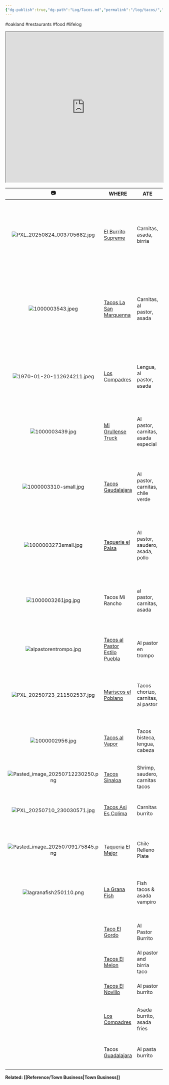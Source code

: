 ```yaml
---
{"dg-publish":true,"dg-path":"Log/Tacos.md","permalink":"/log/tacos/","title":"Taco Log","noteIcon":"chest"}
---
```


#oakland #restaurants #food #lifelog 
<iframe src="https://www.google.com/maps/d/u/0/embed?mid=1MAn35xBbJzQFmKqYmuo7dWQUp-IBtHw&ehbc=2E312F" width="100%" height=480></iframe>

|                  📷                  | WHERE                                                                                                                              | ATE                                 | WHEN           | THOUGHTS                                                                                                               |         💸         |
| :----------------------------------: | ---------------------------------------------------------------------------------------------------------------------------------- | ----------------------------------- | -------------- | ---------------------------------------------------------------------------------------------------------------------- | :----------------: |
|   ![PXL_20250824_003705682.jpg](/img/user/System/Uploads/PXL_20250824_003705682.jpg)    | [El Burrito Supreme](https://www.yelp.com/biz/el-burrito-supreme-oakland)                                                          | Carnitas, asada, birria             | [[Journal/2025/2025-08-23\|2025-08-23]] | The carnitas was good but the others were under seasoned. There's better options in the area.                          |    $10.50<br>💵    |
|         ![1000003543.jpeg](/img/user/System/Uploads/1000003543.jpeg)         | [Tacos La San Marquenna](https://www.yelp.com/biz/tacos-la-san-marquenna-oakland)                                                  | Carnitas, al pastor, asada          | [[Journal/2025/2025-08-15\|2025-08-15]] | Really good carnitas and better than average tortillas! And **cheap**! Need to come back for torta cubano and flautas. |      $9<br>💳      |
|    ![1970-01-20-112624211.jpeg](/img/user/System/Uploads/1970-01-20-112624211.jpeg)    | [Los Compadres](https://www.yelp.com/biz/los-compadres-taco-truck-oakland-2)                                                       | Lengua, al pastor, asada            | [[Journal/2025/2025-08-09\|2025-08-09]] | **Underrated** spot. Best asada burrito. Tacos were all excellent especially lengua. Cheap too                         |     $10<br>💳      |
|         ![1000003439.jpg](/img/user/System/Uploads/1000003439.jpg)          | [Mi Grullense Truck](https://www.yelp.com/biz/mi-grullense-taco-truck-oakland)                                                     | Al pastor, carnitas, asada especial | [[Journal/2025/2025-08-08\|2025-08-08]] | **Best al pastor** in Fruitvale. Really fresh pico de gallo. They take cards now!                                      | $13.50<br>💵<br>💳 |
|      ![1000003310-small.jpg](/img/user/System/Uploads/1000003310-small.jpg)       | [Tacos Gaudalajara](https://www.facebook.com/people/Tacos-Guadalajara-Taco-truck/100057399671945/)                                 | Al pastor, carnitas, chile verde    | [[2025-08-05\|2025-08-05]] | Not bad but there's better options on this corner. Carnitas was greasy, chile verde was decent.                        |     $13<br>💳      |
|       ![1000003273small.jpg](/img/user/System/Uploads/1000003273small.jpg)       | [Taqueria el Paisa](https://www.yelp.com/biz/taqueria-el-paisa-oakland)                                                            | Al pastor, saudero, asada, pollo    | [[2025-08-03\|2025-08-03]] | **Top tier** with lots of outdoor seating. Food is all amazing, one of the best spots in Fruitvale.                    |    $15.50<br>💳    |
|        ![1000003261jpg.jpg](/img/user/System/Uploads/1000003261jpg.jpg)        | Tacos Mi Rancho                                                                                                                    | al pastor, carnitas, asada          | [[Journal/2025/2025-08-02\|2025-08-02]] | Best spot by the Lake.  Crispy tortillas, generous crema and toppings, good salsa                                      |    $12.75<br>📱    |
|      ![alpastorentrompo.jpg](/img/user/System/Uploads/alpastorentrompo.jpg)       | [Tacos al Pastor Estilo Puebla](https://www.yelp.com/biz/tacos-al-pastor-estilo-puebla-oakland)                                    | Al pastor en trompo                 | [[Journal/2025/2025-07-26\|2025-07-26]] | Excellent, smoky al pastor with pineapple. Hard to beat & unique.                                                      |     $15<br>💵      |
|   ![PXL_20250723_211502537.jpg](/img/user/System/Uploads/PXL_20250723_211502537.jpg)    | [Mariscos el Poblano](https://www.yelp.com/biz/mariscos-el-poblano-oakland)                                                        | Tacos chorizo, carnitas, al pastor  | [[Journal/2025/2025-07-23\|2025-07-23]] | Pretty mid, should've done seafood. Camaron empanadas next time                                                        |     💵 $13.50      |
|         ![1000002956.jpg](/img/user/System/Uploads/1000002956.jpg)          | [Tacos al Vapor](https://www.yelp.com/biz/tacos-al-vapor-oakland-3)                                                                | Tacos bisteca, lengua, cabeza       | [[Journal/2025/2025-07-20\|2025-07-20]] | **Different** - steamed! No grease, bright flavors, great texture.                                                     |     $14<br>📱      |
| ![Pasted_image_20250712230250.png](/img/user/System/Uploads/Pasted_image_20250712230250.png) | [Tacos Sinaloa](https://tacossinaloaoakland.com/)                                                                                  | Shrimp, saudero, carnitas tacos     | [[Journal/2025/2025-07-12\|2025-07-12]] | The saudero is underrated.                                                                                             |     $11<br>💳      |
|   ![PXL_20250710_230030571.jpg](/img/user/System/Uploads/PXL_20250710_230030571.jpg)    | [Tacos Asi Es Colima](https://www.yelp.com/biz/tacos-asi-es-colima-oakland-2)                                                      | Carnitas burrito                    | [[Journal/2025/2025-07-10\|2025-07-10]] | Very good, lots of onion. Red sauce is fire roasted. Spicy!                                                            |       $14💳        |
| ![Pasted_image_20250709175845.png](/img/user/System/Uploads/Pasted_image_20250709175845.png) | [Taqueria El Mejor](https://www.yelp.com/biz/taqueria-la-mejor-oakland)                                                            | Chile Relleno Plate                 | [[Journal/2025/2025-07-09\|2025-07-09]] | Really good, large portions, cheap. Also serve baby burritos.                                                          |     $15<br>💵      |
|      ![lagranafish250110.png](/img/user/System/Uploads/lagranafish250110.png)      | [La Grana Fish](https://www.yelp.com/biz/la-grana-fish-oakland-3)                                                                  | Fish tacos & asada vampiro          | 2025-01-10     | **GOAT** spot. Vampiros are must order, fish tacos Baja style. Not cheap tho.                                          |       $20 💳       |
|                                      | [Taco El Gordo](https://www.yelp.com/biz/tacos-el-gordo-oakland-2)                                                                 | Al Pastor Burrito                   | 2023-03-13     | Excellent, good crema, next time try saudero.                                                                          |         💳         |
|                                      | [Tacos El Melon](https://www.yelp.com/biz/tacos-el-melon-oakland-2)                                                                | Al pastor and birria taco           | 2023-03-14     | Cheap, everything was really good.                                                                                     |         💳         |
|                                      | [Tacos El Novillo](https://www.yelp.com/biz/tacos-el-novillo-oakland-2)                                                            | Al pastor burrito                   | 2023-03-17     | LARGE burrito. Next time do asada.                                                                                     |         💳         |
|                                      | [Los Compadres](https://www.yelp.com/biz/los-compadres-taco-truck-oakland-2)                                                       | Asada burrito, asada fries          | 2023-07-22     | **Best asada** in Fruitvale. Friendly guys, really cheap.                                                              |     $12<br>💳      |
|                                      | Tacos [Guadalajara](https://www.google.com/search?channel=frs&client=firefox-b-1-d&q=tacos+guadalajara#rlimm=10656403252407561765) | Al pasta burrito                    | 2023-12-19     | Al pastor was good, red sauce was better than most.                                                                    |         💳         |

**Related: [[Reference/Town Business\|Town Business]]**